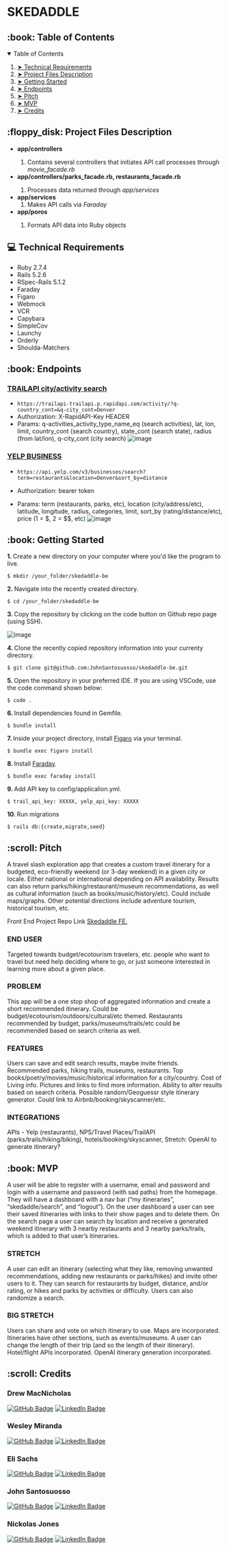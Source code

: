 # SKEDADDLE

<!-- TABLE OF CONTENTS -->
<h2 id="table-of-contents"> :book: Table of Contents</h2>

<details open="open">
  <summary>Table of Contents</summary>
  <ol>
    <li><a href="#techical-requirements"> ➤ Technical Requirements</a></li>
    <li><a href="#project-files-description"> ➤ Project Files Description</a></li>
    <li><a href="#getting-started"> ➤ Getting Started</a></li>
    <li><a href="#Endpoints"> ➤ Endpoints</a></li>
    <li><a href="#Pitch"> ➤ Pitch</a></li>
    <li><a href="#MVP"> ➤ MVP</a></li>
    <li><a href="#credits"> ➤ Credits</a></li>
  </ol>
 </details>
 <!-- PROJECT FILES DESCRIPTION -->
<h2 id="project-files-description"> :floppy_disk: Project Files Description</h2>

<ul>
  <li><b>app/controllers</li></b>
  <ol>
  <li>Contains several controllers that initiates API call processes through <i>movie_facade.rb</i></li></ol>
  <li><b>app/controllers/parks_facade.rb, restaurants_facade.rb</b></li><ol>
  <li>Processes data returned through <i>app/services</i></li></ol>
   <li><b>app/services</b>
    <ol>
  <li>Makes API calls via <i>Faraday</i></li></ol>
  <li><b>app/poros</b></li><ol>
  <li>Formats API data into Ruby objects</li></ol>
</ul>
<!-- TECHNICAL REQUIREMENTS -->
<h2 id="techical-requirements"> 💻 Technical Requirements</h2>
<ul>
  <li>Ruby 2.7.4</li>
  <li>Rails 5.2.6</li>
  <li>RSpec-Rails 5.1.2</li>
  <li>Faraday</li>
  <li>Figaro</li>
  <li>Webmock</li>
  <li>VCR</li>
  <li>Capybara</li>
  <li>SimpleCov</li>
  <li>Launchy</li>
  <li>Orderly</li>
  <li>Shoulda-Matchers</li>
  </ul>
  
  <!-- Endpoints -->
<h2 id="Endpoints"> :book: Endpoints</h2>

### [TRAILAPI city/activity search](https://rapidapi.com/trailapi/api/trailapi/)
* `https://trailapi-trailapi.p.rapidapi.com/activity/?q-country_cont=&q-city_cont=Denver`
* Authorization: X-RapidAPI-Key HEADER
* Params: q-activities_activity_type_name_eq (search activities), lat, lon, limit, country_cont (search country), state_cont (search state), radius (from lat/lon), q-city_cont (city search)
![image](https://user-images.githubusercontent.com/54329737/191977271-60772c64-92cb-4ff2-bcfc-eb05d41376b7.png)


### [YELP BUSINESS](https://www.yelp.com/developers/documentation/v3/business_search)
* `https://api.yelp.com/v3/businesses/search?term=restaurants&location=Denver&sort_by=distance`
* Authorization: bearer token
* Params: term (restaurants, parks, etc), location (city/address/etc), latitude, longitude, radius, categories, limit, sort_by (rating/distance/etc), price (1 = $, 2 = $$, etc)
![image](https://user-images.githubusercontent.com/54329737/191977359-d3b642f4-a053-4b4d-b299-60c7cd0bc42b.png)

  
  <!-- GETTING STARTED -->
<h2 id="getting-started"> :book: Getting Started</h2>

<p><b>1. </b> Create a new directory on your computer where you'd like the program to live.</p>
<pre><code>$ mkdir /your_folder/skedaddle-be</code></pre>

<p><b>2. </b> Navigate into the recently created directory.</p>
<pre><code>$ cd /your_folder/skedaddle-be</code></pre>
<p><b>3. </b> Copy the repository by clicking on the code button on Github repo page (using SSH).</p>

![image](https://user-images.githubusercontent.com/54329737/191562284-04ada6f8-8cfc-435b-80df-2f0c6b09f5aa.png)

<p><b>4. </b> Clone the recently copied repository information into your currenty directory.</p>
<pre><code>$ git clone git@github.com:JohnSantosuosso/skedaddle-be.git</code></pre>

<p><b>5. </b> Open the repository in your preferred IDE.  If you are using VSCode, use the code command shown below:</p>
<pre><code>$ code .</code></pre>

<p><b>6. </b> Install dependencies found in Gemfile</a>.</p>
<pre><code>$ bundle install</code></pre>

<p><b>7. </b> Inside your project directory, install <a href="https://github.com/laserlemon/figaro"> Figaro</a> via your terminal.</p>
<pre><code>$ bundle exec figaro install</code></pre>

<p><b>8. </b> Install <a href="https://lostisland.github.io/faraday/"> Faraday</a>.</p>
<pre><code>$ bundle exec faraday install</code></pre>

<p><b>9. </b> Add API key to config/applicalion.yml</a>.</p>
<pre><code>$ trail_api_key: XXXXX, yelp_api_key: XXXXX</code></pre>

<p><b>10. </b> Run migrations</p>
<pre><code>$ rails db:{create,migrate,seed}</code></pre>

<!-- Pitch -->
<h2 id="Pitch"> :scroll: Pitch</h2>
A travel slash exploration app that creates a custom travel itinerary for a budgeted, eco-friendly weekend (or 3-day weekend) in a given city or locale. Either national or international depending on API availability. Results can also return parks/hiking/restaurant/museum recommendations, as well as cultural information (such as books/music/history/etc). Could include maps/graphs. Other potential directions include adventure tourism, historical tourism, etc. <p>Front End Project Repo Link <a href="https://github.com/skedaddle-llc/skedaddle-fe"> Skedaddle FE.</a></p>

### END USER
Targeted towards budget/ecotourism travelers, etc. people who want to travel but need help deciding where to go, or just someone interested in learning more about a given place.

### PROBLEM
This app will be a one stop shop of aggregated information and create a short recommended itinerary. Could be budget/ecotourism/outdoors/cultural/etc themed. Restaurants recommended by budget, parks/museums/trails/etc could be recommended based on search criteria as well.

### FEATURES
Users can save and edit search results, maybe invite friends. Recommended parks, hiking trails, museums, restaurants. Top books/poetry/movies/music/historical information for a city/country. Cost of Living info. Pictures and links to find more information. Ability to alter results based on search criteria. Possible random/Geoguessr style itinerary generator. Could link to Airbnb/booking/skyscanner/etc.

### INTEGRATIONS
APIs - Yelp (restaurants), NPS/Travel Places/TrailAPI (parks/trails/hiking/biking), hotels/booking/skyscanner, Stretch: OpenAI to generate itinerary?

<!-- MVP -->
<h2 id="MVP"> :book: MVP</h2>
A user will be able to register with a username, email and password and login with a username and password (with sad paths) from the homepage. They will have a dashboard with a nav bar (“my itineraries”, “skedaddle/search”, and “logout”). On the user dashboard a user can see their saved itineraries with links to their show pages and to delete them. On the search page a user can search by location and receive a generated weekend itinerary with 3 nearby restaurants and 3 nearby parks/trails, which is added to that user’s itineraries.

### STRETCH
A user can edit an itinerary (selecting what they like, removing unwanted recommendations, adding new restaurants or parks/hikes) and invite other users to it. They can search for restaurants by budget, distance, and/or rating, or hikes and parks by activities or difficulty. Users can also randomize a search.

### BIG STRETCH
Users can share and vote on which itinerary to use. Maps are incorporated. Itineraries have other sections, such as events/museums. A user can change the length of their trip (and so the length of their itinerary). Hotel/flight APIs incorporated. OpenAI itinerary generation incorporated.

<!-- CREDITS -->
<h2 id="credits"> :scroll: Credits</h2>
<h3>Drew MacNicholas</h3>

[![GitHub Badge](https://img.shields.io/badge/GitHub-100000?style=for-the-badge&logo=github&logoColor=white)](https://github.com/dmacnicholas)
[![LinkedIn Badge](https://img.shields.io/badge/LinkedIn-0077B5?style=for-the-badge&logo=linkedin&logoColor=white)](https://www.linkedin.com/in/drew-macnicholas-20b75660/)
<h3>Wesley Miranda</h3>

[![GitHub Badge](https://img.shields.io/badge/GitHub-100000?style=for-the-badge&logo=github&logoColor=white)](https://github.com/wes30303)
[![LinkedIn Badge](https://img.shields.io/badge/LinkedIn-0077B5?style=for-the-badge&logo=linkedin&logoColor=white)](https://www.linkedin.com/in/wesley-miranda-80a725196/)
<h3>Eli Sachs</h3>

[![GitHub Badge](https://img.shields.io/badge/GitHub-100000?style=for-the-badge&logo=github&logoColor=white)](https://github.com/easachs)
[![LinkedIn Badge](https://img.shields.io/badge/LinkedIn-0077B5?style=for-the-badge&logo=linkedin&logoColor=white)](https://www.linkedin.com/in/easachs/)
<h3>John Santosuosso</h3>

[![GitHub Badge](https://img.shields.io/badge/GitHub-100000?style=for-the-badge&logo=github&logoColor=white)](https://github.com/JohnSantosuosso)
[![LinkedIn Badge](https://img.shields.io/badge/LinkedIn-0077B5?style=for-the-badge&logo=linkedin&logoColor=white)](https://www.linkedin.com/in/john-santosuosso/)
<h3>Nickolas Jones</h3>

[![GitHub Badge](https://img.shields.io/badge/GitHub-100000?style=for-the-badge&logo=github&logoColor=white)](https://github.com/nlj77)
[![LinkedIn Badge](https://img.shields.io/badge/LinkedIn-0077B5?style=for-the-badge&logo=linkedin&logoColor=white)](https://www.linkedin.com/in/nickolas-jones-523b66b7/)
